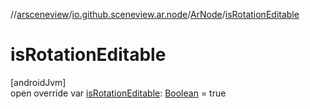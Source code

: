 //[arsceneview](../../../index.md)/[io.github.sceneview.ar.node](../index.md)/[ArNode](index.md)/[isRotationEditable](is-rotation-editable.md)

# isRotationEditable

[androidJvm]\
open override var [isRotationEditable](is-rotation-editable.md): [Boolean](https://kotlinlang.org/api/latest/jvm/stdlib/kotlin/-boolean/index.html) = true
